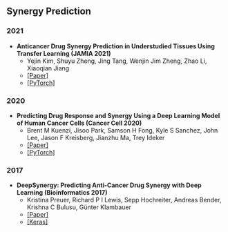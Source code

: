 ## Synergy Prediction

### 2021

- **Anticancer Drug Synergy Prediction in Understudied Tissues Using Transfer Learning (JAMIA 2021)**
  - Yejin Kim, Shuyu Zheng, Jing Tang, Wenjin Jim Zheng, Zhao Li, Xiaoqian Jiang
  - [[Paper]](https://academic.oup.com/jamia/article-abstract/28/1/42/5920819)
  - [[PyTorch]](https://github.com/yejinjkim/synergy-transfer)


### 2020

- **Predicting Drug Response and Synergy Using a Deep Learning Model of Human Cancer Cells (Cancer Cell 2020)**
  - Brent M Kuenzi, Jisoo Park, Samson H Fong, Kyle S Sanchez, John Lee, Jason F Kreisberg, Jianzhu Ma, Trey Ideker
  - [[Paper]](https://www.cell.com/cancer-cell/pdf/S1535-6108(20)30488-8.pdf)
  - [[PyTorch]](https://github.com/idekerlab/DrugCell)

### 2017

- **DeepSynergy: Predicting Anti-Cancer Drug Synergy with Deep Learning (Bioinformatics 2017)**
  - Kristina Preuer, Richard P I Lewis, Sepp Hochreiter, Andreas Bender, Krishna C Bulusu, Günter Klambauer
  - [[Paper]](https://academic.oup.com/bioinformatics/article/34/9/1538/4747884)
  - [[Keras]](https://github.com/KristinaPreuer/DeepSynergy)
